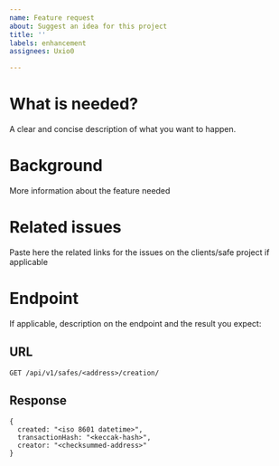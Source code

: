 ```yaml
---
name: Feature request
about: Suggest an idea for this project
title: ''
labels: enhancement
assignees: Uxio0

---
```


# What is needed?
A clear and concise description of what you want to happen.

# Background
More information about the feature needed

# Related issues
Paste here the related links for the issues on the clients/safe project if applicable

# Endpoint
If applicable, description on the endpoint and the result you expect:

## URL
`GET /api/v1/safes/<address>/creation/`

## Response
```
{
  created: "<iso 8601 datetime>",
  transactionHash: "<keccak-hash>",
  creator: "<checksummed-address>"
}
```
